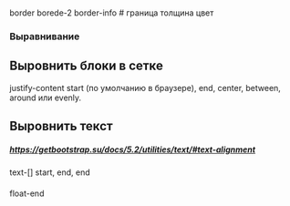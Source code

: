###
border borede-2 border-info # граница толщина цвет

### Выравнивание
## Выровнить блоки в сетке
justify-content
start (по умолчанию в браузере), end, center, between, around или evenly.
## Выровнить текст
##### https://getbootstrap.su/docs/5.2/utilities/text/#text-alignment
text-[] start, end, end


####  
float-end


